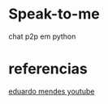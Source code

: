 # Speak-to-me
chat p2p em python


# referencias
[eduardo mendes youtube](https://www.youtube.com/user/mendesesduardo/videos)
